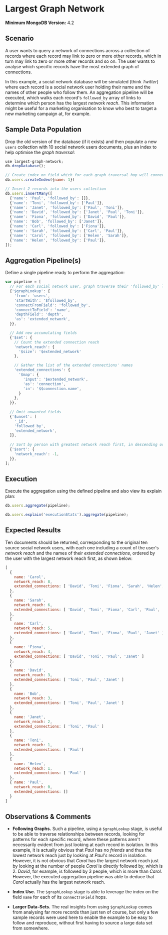 # Largest Graph Network

__Minimum MongoDB Version:__ 4.2


## Scenario

A user wants to query a network of connections across a collection of records where each record may link to zero or more other records, which in turn may link to zero or more other records and so on. The user wants to analyse which specific records have the most extended graph of connections.

In this example, a social network database will be simulated (think _Twitter_) where each record is a social network user holding their name and the names of other people who follow them. An aggregation pipeline will be executed, which walks each record's `followed_by` array of links to determine which person has the largest _network reach_. This information might be useful for a marketing organisation to know who best to target a new marketing campaign at, for example.


## Sample Data Population

Drop the old version of the database (if it exists) and then populate a new `users` collection with 10 social network users documents, plus an index to help optimise the _graph traversal_:

```javascript
use largest-graph-network;
db.dropDatabase();

// Create index on field which for each graph traversal hop will connect to
db.users.createIndex({name: 1})

// Insert 2 records into the users collection
db.users.insertMany([
  {'name': 'Paul', 'followed_by': []},
  {'name': 'Toni', 'followed_by': ['Paul']},
  {'name': 'Janet', 'followed_by': ['Paul', 'Toni']},
  {'name': 'David', 'followed_by': ['Janet', 'Paul', 'Toni']},
  {'name': 'Fiona', 'followed_by': ['David', 'Paul']},
  {'name': 'Bob', 'followed_by': ['Janet']},
  {'name': 'Carl', 'followed_by': ['Fiona']},
  {'name': 'Sarah', 'followed_by': ['Carl', 'Paul']},
  {'name': 'Carol', 'followed_by': ['Helen', 'Sarah']},
  {'name': 'Helen', 'followed_by': ['Paul']},
]);
```


## Aggregation Pipeline(s)

Define a single pipeline ready to perform the aggregation:

```javascript
var pipeline = [
  // For each social network user, graph traverse their 'followed_by' list of people
  {'$graphLookup': {
    'from': 'users',
    'startWith': '$followed_by',
    'connectFromField': 'followed_by',
    'connectToField': 'name',
    'depthField': 'depth',
    'as': 'extended_network',
  }},

  // Add new accumulating fields
  {'$set': {
    // Count the extended connection reach
    'network_reach': {
      '$size': '$extended_network'
    },

    // Gather the list of the extended connections' names
    'extended_connections': {
      '$map': {
        'input': '$extended_network',
        'as': 'connection',
        'in': '$$connection.name',
      }
    },    
  }},
    
  // Omit unwanted fields
  {'$unset': [
    '_id',
    'followed_by',
    'extended_network',
  ]},   
  
  // Sort by person with greatest network reach first, in descending order
  {'$sort': {
    'network_reach': -1,
  }},   
];
```


## Execution

Execute the aggregation using the defined pipeline and also view its explain plan:

```javascript
db.users.aggregate(pipeline);
```

```javascript
db.users.explain('executionStats').aggregate(pipeline);
```


## Expected Results

Ten documents should be returned, corresponding to the original ten source social network users, with each one including a count of the user's _network reach_ and the names of their _extended connections_, ordered by the user with the largest network reach first, as shown below:

```javascript
[
  {
    name: 'Carol',
    network_reach: 8,
    extended_connections: [ 'David', 'Toni', 'Fiona', 'Sarah', 'Helen', 'Carl', 'Paul',  'Janet' ]
  },
  {
    name: 'Sarah',
    network_reach: 6,
    extended_connections: [ 'David', 'Toni', 'Fiona', 'Carl', 'Paul', 'Janet' ]
  },
  {
    name: 'Carl',
    network_reach: 5,
    extended_connections: [ 'David', 'Toni', 'Fiona', 'Paul', 'Janet' ]
  },
  {
    name: 'Fiona',
    network_reach: 4,
    extended_connections: [ 'David', 'Toni', 'Paul', 'Janet' ]
  },
  {
    name: 'David',
    network_reach: 3,
    extended_connections: [ 'Toni', 'Paul', 'Janet' ]
  },
  {
    name: 'Bob',
    network_reach: 3,
    extended_connections: [ 'Toni', 'Paul', 'Janet' ]
  },
  {
    name: 'Janet',
    network_reach: 2,
    extended_connections: [ 'Toni', 'Paul' ]
  },
  {
    name: 'Toni',
    network_reach: 1, 
    extended_connections: [ 'Paul']
  },
  { 
    name: 'Helen',
    network_reach: 1, 
    extended_connections: [ 'Paul' ] 
  },
  { name: 'Paul', 
    network_reach: 0, 
    extended_connections: [] 
  }
]
```


## Observations & Comments

 * __Following Graphs.__ Such a pipeline, using a `$graphLookup` stage, is useful to be able to traverse relationships between records, looking for patterns for each specific record, where these patterns aren't necessarily evident from just looking at each record in isolation. In this example, it is actually obvious that _Paul_ has no _friends_ and thus the lowest network reach just by looking at _Paul's_ record in isolation. However, it is not obvious that _Carol_ has the largest network reach just by looking at the number of people _Carol_ is directly followed by, which is 2. _David_, for example, is followed by 3 people, which is more than _Carol_. However, the executed aggregation pipeline was able to deduce that _Carol_ actually has the largest network reach.
 
 * __Index Use.__ The `$graphLookup` stage is able to leverage the index on the field `name` for each of its `connectToField` hops.
 
 * __Larger Data-Sets.__ The real insights from using `$graphLookup` comes from analysing far more records than just ten of course, but only a few sample records were used here to enable the example to be easy to follow and reproduce, without first having to source a large data set from somewhere. 
 
